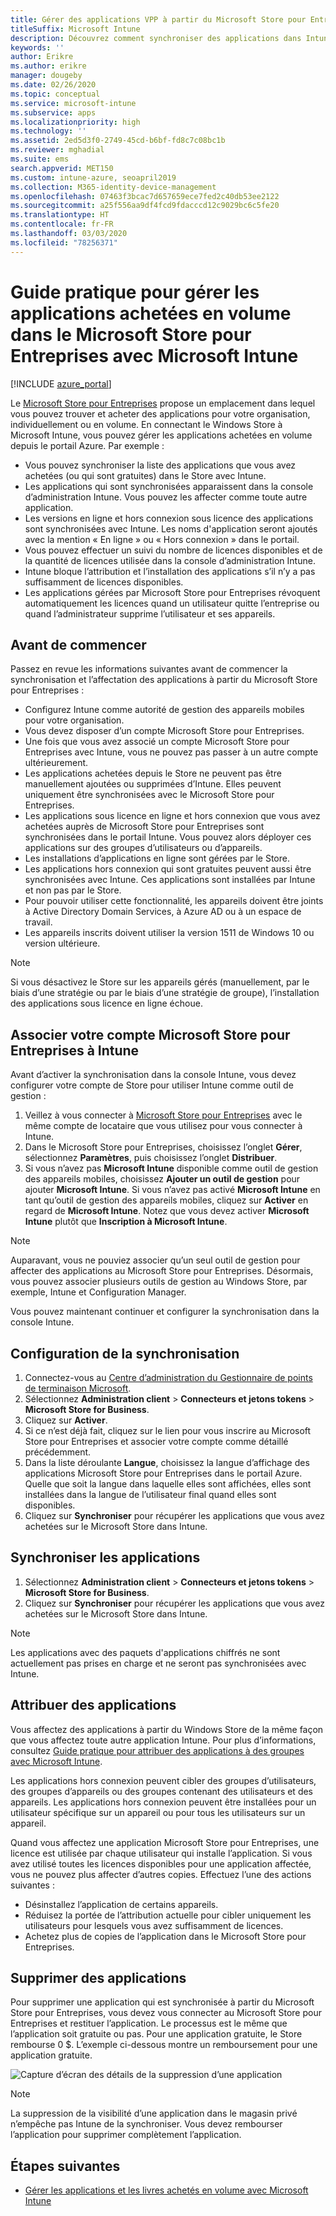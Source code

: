 ```yaml
---
title: Gérer des applications VPP à partir du Microsoft Store pour Entreprises
titleSuffix: Microsoft Intune
description: Découvrez comment synchroniser des applications dans Intune à partir du Microsoft Store pour Entreprises.
keywords: ''
author: Erikre
ms.author: erikre
manager: dougeby
ms.date: 02/26/2020
ms.topic: conceptual
ms.service: microsoft-intune
ms.subservice: apps
ms.localizationpriority: high
ms.technology: ''
ms.assetid: 2ed5d3f0-2749-45cd-b6bf-fd8c7c08bc1b
ms.reviewer: mghadial
ms.suite: ems
search.appverid: MET150
ms.custom: intune-azure, seoapril2019
ms.collection: M365-identity-device-management
ms.openlocfilehash: 07463f3bcac7d657659ece7fed2c40db53ee2122
ms.sourcegitcommit: a25f556aa9df4fcd9fdacccd12c9029bc6c5fe20
ms.translationtype: HT
ms.contentlocale: fr-FR
ms.lasthandoff: 03/03/2020
ms.locfileid: "78256371"
---
```

# <a name="how-to-manage-volume-purchased-apps-from-the-microsoft-store-for-business-with-microsoft-intune"></a>Guide pratique pour gérer les applications achetées en volume dans le Microsoft Store pour Entreprises avec Microsoft Intune

[!INCLUDE [azure_portal](../includes/azure_portal.md)]

Le [Microsoft Store pour Entreprises](https://www.microsoft.com/business-store) propose un emplacement dans lequel vous pouvez trouver et acheter des applications pour votre organisation, individuellement ou en volume. En connectant le Windows Store à Microsoft Intune, vous pouvez gérer les applications achetées en volume depuis le portail Azure. Par exemple :
* Vous pouvez synchroniser la liste des applications que vous avez achetées (ou qui sont gratuites) dans le Store avec Intune.
* Les applications qui sont synchronisées apparaissent dans la console d’administration Intune. Vous pouvez les affecter comme toute autre application.
* Les versions en ligne et hors connexion sous licence des applications sont synchronisées avec Intune. Les noms d'application seront ajoutés avec la mention « En ligne » ou « Hors connexion » dans le portail.
* Vous pouvez effectuer un suivi du nombre de licences disponibles et de la quantité de licences utilisée dans la console d’administration Intune.
* Intune bloque l’attribution et l’installation des applications s’il n’y a pas suffisamment de licences disponibles.
* Les applications gérées par Microsoft Store pour Entreprises révoquent automatiquement les licences quand un utilisateur quitte l’entreprise ou quand l’administrateur supprime l’utilisateur et ses appareils.

## <a name="before-you-start"></a>Avant de commencer

Passez en revue les informations suivantes avant de commencer la synchronisation et l’affectation des applications à partir du Microsoft Store pour Entreprises :

- Configurez Intune comme autorité de gestion des appareils mobiles pour votre organisation.
- Vous devez disposer d’un compte Microsoft Store pour Entreprises.
- Une fois que vous avez associé un compte Microsoft Store pour Entreprises avec Intune, vous ne pouvez pas passer à un autre compte ultérieurement.
- Les applications achetées depuis le Store ne peuvent pas être manuellement ajoutées ou supprimées d’Intune. Elles peuvent uniquement être synchronisées avec le Microsoft Store pour Entreprises.
- Les applications sous licence en ligne et hors connexion que vous avez achetées auprès de Microsoft Store pour Entreprises sont synchronisées dans le portail Intune. Vous pouvez alors déployer ces applications sur des groupes d’utilisateurs ou d’appareils. 
- Les installations d’applications en ligne sont gérées par le Store.
- Les applications hors connexion qui sont gratuites peuvent aussi être synchronisées avec Intune. Ces applications sont installées par Intune et non pas par le Store.
- Pour pouvoir utiliser cette fonctionnalité, les appareils doivent être joints à Active Directory Domain Services, à Azure AD ou à un espace de travail.
- Les appareils inscrits doivent utiliser la version 1511 de Windows 10 ou version ultérieure.

> [!NOTE]
Si vous désactivez le Store sur les appareils gérés (manuellement, par le biais d’une stratégie ou par le biais d’une stratégie de groupe), l’installation des applications sous licence en ligne échoue.

## <a name="associate-your-microsoft-store-for-business-account-with-intune"></a>Associer votre compte Microsoft Store pour Entreprises à Intune
Avant d’activer la synchronisation dans la console Intune, vous devez configurer votre compte de Store pour utiliser Intune comme outil de gestion :
1. Veillez à vous connecter à [Microsoft Store pour Entreprises](https://www.microsoft.com/business-store) avec le même compte de locataire que vous utilisez pour vous connecter à Intune.
2. Dans le Microsoft Store pour Entreprises, choisissez l’onglet **Gérer**, sélectionnez **Paramètres**, puis choisissez l’onglet **Distribuer**.
3. Si vous n’avez pas **Microsoft Intune** disponible comme outil de gestion des appareils mobiles, choisissez **Ajouter un outil de gestion** pour ajouter **Microsoft Intune**. Si vous n’avez pas activé **Microsoft Intune** en tant qu’outil de gestion des appareils mobiles, cliquez sur **Activer** en regard de **Microsoft Intune**. Notez que vous devez activer **Microsoft Intune** plutôt que **Inscription à Microsoft Intune**.

> [!NOTE]
> Auparavant, vous ne pouviez associer qu’un seul outil de gestion pour affecter des applications au Microsoft Store pour Entreprises. Désormais, vous pouvez associer plusieurs outils de gestion au Windows Store, par exemple, Intune et Configuration Manager. 

Vous pouvez maintenant continuer et configurer la synchronisation dans la console Intune.

## <a name="configure-synchronization"></a>Configuration de la synchronisation

1. Connectez-vous au [Centre d’administration du Gestionnaire de points de terminaison Microsoft](https://go.microsoft.com/fwlink/?linkid=2109431).
2. Sélectionnez **Administration client** > **Connecteurs et jetons tokens** > **Microsoft Store for Business**.
3. Cliquez sur **Activer**.
4. Si ce n’est déjà fait, cliquez sur le lien pour vous inscrire au Microsoft Store pour Entreprises et associer votre compte comme détaillé précédemment.
5. Dans la liste déroulante **Langue**, choisissez la langue d’affichage des applications Microsoft Store pour Entreprises dans le portail Azure. Quelle que soit la langue dans laquelle elles sont affichées, elles sont installées dans la langue de l’utilisateur final quand elles sont disponibles.
6. Cliquez sur **Synchroniser** pour récupérer les applications que vous avez achetées sur le Microsoft Store dans Intune.

## <a name="synchronize-apps"></a>Synchroniser les applications

1. Sélectionnez **Administration client** > **Connecteurs et jetons tokens** > **Microsoft Store for Business**.
2. Cliquez sur **Synchroniser** pour récupérer les applications que vous avez achetées sur le Microsoft Store dans Intune.

> [!NOTE]
> Les applications avec des paquets d'applications chiffrés ne sont actuellement pas prises en charge et ne seront pas synchronisées avec Intune.

## <a name="assign-apps"></a>Attribuer des applications

Vous affectez des applications à partir du Windows Store de la même façon que vous affectez toute autre application Intune. Pour plus d’informations, consultez [Guide pratique pour attribuer des applications à des groupes avec Microsoft Intune](apps-deploy.md). 

Les applications hors connexion peuvent cibler des groupes d’utilisateurs, des groupes d’appareils ou des groupes contenant des utilisateurs et des appareils.
Les applications hors connexion peuvent être installées pour un utilisateur spécifique sur un appareil ou pour tous les utilisateurs sur un appareil. 


Quand vous affectez une application Microsoft Store pour Entreprises, une licence est utilisée par chaque utilisateur qui installe l’application. Si vous avez utilisé toutes les licences disponibles pour une application affectée, vous ne pouvez plus affecter d’autres copies. Effectuez l’une des actions suivantes :
* Désinstallez l’application de certains appareils.
* Réduisez la portée de l’attribution actuelle pour cibler uniquement les utilisateurs pour lesquels vous avez suffisamment de licences.
* Achetez plus de copies de l’application dans le Microsoft Store pour Entreprises.

## <a name="remove-apps"></a>Supprimer des applications

Pour supprimer une application qui est synchronisée à partir du Microsoft Store pour Entreprises, vous devez vous connecter au Microsoft Store pour Entreprises et restituer l’application. Le processus est le même que l’application soit gratuite ou pas. Pour une application gratuite, le Store rembourse 0 $. L’exemple ci-dessous montre un remboursement pour une application gratuite. 

![Capture d’écran des détails de la suppression d’une application](./media/windows-store-for-business/microsoft-store-for-business-01.png)

> [!NOTE]
> La suppression de la visibilité d’une application dans le magasin privé n’empêche pas Intune de la synchroniser. Vous devez rembourser l’application pour supprimer complètement l’application.

## <a name="next-steps"></a>Étapes suivantes

- [Gérer les applications et les livres achetés en volume avec Microsoft Intune](../vpp-apps.md)
